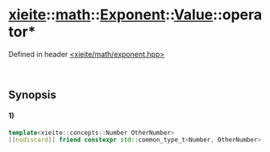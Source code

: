 # [xieite](../../../../../../../../../xieite.md)\:\:[math](../../../../../../../../../math.md)\:\:[Exponent<Number>](../../../../../../../exponent.md)\:\:[Value](../../../../value.md)\:\:operator*
Defined in header [<xieite/math/exponent.hpp>](../../../../../../../../../../include/xieite/math/exponent.hpp)

&nbsp;

## Synopsis
#### 1)
```cpp
template<xieite::concepts::Number OtherNumber>
[[nodiscard]] friend constexpr std::common_type_t<Number, OtherNumber> operator*(OtherNumber base, xieite::math::Exponent<Number>::Value exponent) noexcept;
```
